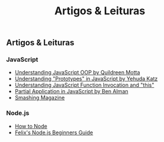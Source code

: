 ﻿---
title: Artigos &amp; Leituras
isChild: true
lang: pt-BR
---

## Artigos &amp; Leituras

### JavaScript

* [Understanding JavaScript OOP by Quildreen Motta](http://killdream.github.com/blog/2011/10/understanding-javascript-oop/)
* [Understanding "Prototypes" in JavaScript by Yehuda Katz](http://yehudakatz.com/2011/08/12/understanding-prototypes-in-JavaScript/)
* [Understanding JavaScript Function Invocation and "this"](http://yehudakatz.com/2011/08/11/understanding-JavaScript-function-invocation-and-this/)
* [Partial Application in JavaScript by Ben Alman](http://benalman.com/news/2012/09/partial-application-in-javascript/)
* [Smashing Magazine](http://coding.smashingmagazine.com/tag/javascript/)

### Node.js

* [How to Node](http://howtonode.org/)
* [Felix's Node.js Beginners Guide](http://nodeguide.com/beginner.html)